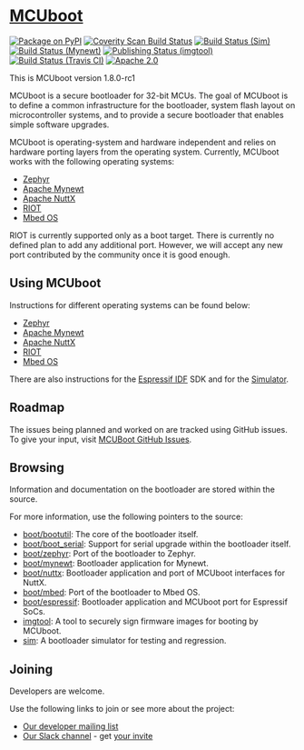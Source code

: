 # [MCUboot](http://mcuboot.com/)

[![Package on PyPI](https://img.shields.io/pypi/v/imgtool.svg)][pypi]
[![Coverity Scan Build Status](https://scan.coverity.com/projects/12307/badge.svg)][coverity]
[![Build Status (Sim)](https://github.com/mcu-tools/mcuboot/workflows/Sim/badge.svg)][sim]
[![Build Status (Mynewt)](https://github.com/mcu-tools/mcuboot/workflows/Mynewt/badge.svg)][mynewt]
[![Publishing Status (imgtool)](https://github.com/mcu-tools/mcuboot/workflows/imgtool/badge.svg)][imgtool]
[![Build Status (Travis CI)](https://img.shields.io/travis/mcu-tools/mcuboot/main.svg?label=travis-ci)][travis]
[![Apache 2.0](https://img.shields.io/badge/License-Apache%202.0-blue.svg)][license]

[pypi]: https://pypi.org/project/imgtool/
[coverity]: https://scan.coverity.com/projects/mcuboot
[sim]: https://github.com/mcu-tools/mcuboot/actions?query=workflow:Sim
[mynewt]: https://github.com/mcu-tools/mcuboot/actions?query=workflow:Mynewt
[imgtool]: https://github.com/mcu-tools/mcuboot/actions?query=workflow:imgtool
[travis]: https://travis-ci.org/mcu-tools/mcuboot
[license]: https://github.com/mcu-tools/mcuboot/blob/main/LICENSE

This is MCUboot version 1.8.0-rc1

MCUboot is a secure bootloader for 32-bit MCUs. The goal of MCUboot is to
define a common infrastructure for the bootloader, system flash layout on
microcontroller systems, and to provide a secure bootloader that enables
simple software upgrades.

MCUboot is operating-system and hardware independent and relies on
hardware porting layers from the operating system. Currently, MCUboot
works with the following operating systems:
- [Zephyr](https://www.zephyrproject.org/)
- [Apache Mynewt](https://mynewt.apache.org/)
- [Apache NuttX](https://nuttx.apache.org/)
- [RIOT](https://www.riot-os.org/)
- [Mbed OS](https://os.mbed.com/)

RIOT is currently supported only as a boot target. There is currently no
defined plan to add any additional port. However, we will accept any new
port contributed by the community once it is good enough.

## Using MCUboot

Instructions for different operating systems can be found below:
- [Zephyr](docs/readme-zephyr.md)
- [Apache Mynewt](docs/readme-mynewt.md)
- [Apache NuttX](docs/readme-nuttx.md)
- [RIOT](docs/readme-riot.md)
- [Mbed OS](docs/readme-mbed.md)

There are also instructions for the [Espressif
IDF](docs/readme-espressif.md) SDK and for the
[Simulator](sim/README.rst).

## Roadmap

The issues being planned and worked on are tracked using GitHub issues. To
give your input, visit [MCUBoot GitHub
Issues](https://github.com/mcu-tools/mcuboot/issues).

## Browsing

Information and documentation on the bootloader are stored within the
source.

For more information, use the following pointers to the source:

- [boot/bootutil](boot/bootutil): The core of the bootloader itself.
- [boot/boot\_serial](boot/boot_serial): Support for serial upgrade within the bootloader itself.
- [boot/zephyr](boot/zephyr): Port of the bootloader to Zephyr.
- [boot/mynewt](boot/mynewt): Bootloader application for Mynewt.
- [boot/nuttx](boot/nuttx): Bootloader application and port of MCUboot interfaces for NuttX.
- [boot/mbed](boot/mbed): Port of the bootloader to Mbed OS.
- [boot/espressif](boot/espressif): Bootloader application and MCUboot port for Espressif SoCs.
- [imgtool](scripts/imgtool.py): A tool to securely sign firmware images for booting by MCUboot.
- [sim](sim): A bootloader simulator for testing and regression.

## Joining

Developers are welcome.

Use the following links to join or see more about the project:

* [Our developer mailing list](https://groups.io/g/MCUBoot)
* [Our Slack channel](https://mcuboot.slack.com/) - get [your
  invite](https://join.slack.com/t/mcuboot/shared_invite/MjE2NDcwMTQ2MTYyLTE1MDA4MTIzNTAtYzgyZTU0NjFkMg)
